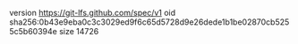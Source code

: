 version https://git-lfs.github.com/spec/v1
oid sha256:0b43e9eba0c3c3029ed9f6c65d5728d9e26dede1b1be02870cb5255c5b60394e
size 14726
